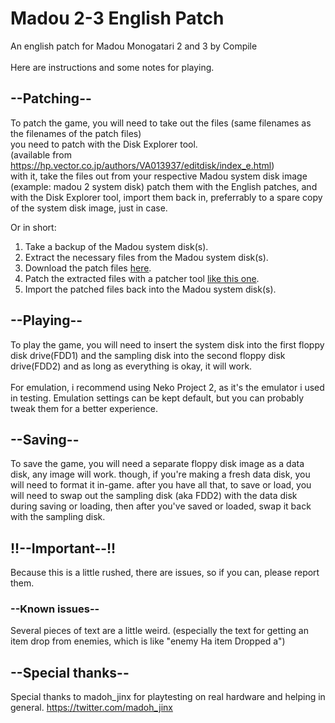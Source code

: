 # Madou 2-3 English Patch
An english patch for Madou Monogatari 2 and 3 by Compile<br>
<br>
Here are instructions and some notes for playing.<br>

## --Patching--<br>
To patch the game, you will need to take out the files (same filenames as the filenames of the patch files)<br> you need to patch with the Disk Explorer tool. 
<br>(available from https://hp.vector.co.jp/authors/VA013937/editdisk/index_e.html)<br>
with it, take the files out from your respective Madou system disk image (example: madou 2 system disk)
patch them with the English patches, and with the Disk Explorer tool, import them back in, preferrably to a spare copy
of the system disk image, just in case.<br>

Or in short:<br>
1) Take a backup of the Madou system disk(s).
2) Extract the necessary files from the Madou system disk(s).
3) Download the patch files [here](https://github.com/Blst34/Madou-2-3-English-Patch/releases/).
4) Patch the extracted files with a patcher tool [like this one](https://www.marcrobledo.com/RomPatcher.js/).
5) Import the patched files back into the Madou system disk(s).

## --Playing--<br>
To play the game, you will need to insert the system disk into the first floppy disk drive(FDD1)
and the sampling disk into the second floppy disk drive(FDD2) and as long as everything is okay, it will work.<br>
<br>
For emulation, i recommend using Neko Project 2, as it's the emulator i used in testing. 
Emulation settings can be kept default, but you can probably tweak them for a better experience.

## --Saving--<br>
To save the game, you will need a separate floppy disk image as a data disk, any image will work.
though, if you're making a fresh data disk, you will need to format it in-game.
after you have all that, to save or load, you will need to swap out the sampling disk (aka FDD2) with the data disk during saving or loading,
then after you've saved or loaded, swap it back with the sampling disk.

## !!--Important--!!<br>
Because this is a little rushed, there are issues, so if you can, please report them.<br>

### --Known issues--<br>
Several pieces of text are a little weird. (especially the text for getting an item drop from enemies, which is like "enemy Ha item Dropped a")<br>

## --Special thanks--<br>
Special thanks to madoh_jinx for playtesting on real hardware and helping in general. https://twitter.com/madoh_jinx<br>
<br>
<br>
